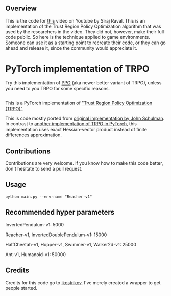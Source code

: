 ## Overview

This is the code for [this](https://youtu.be/vcYBiwvauA4) video on Youtube by Siraj Raval. This is an implementation of the Trust Region Policy Optimization algorithm that was used by the researchers in the video. They did not, however, make their full code public. So here is the technique applied to game environments. Someone can use it as a starting point to recreate their code, or they can go ahead and release it, since the community would appreciate it.

# PyTorch implementation of TRPO

Try this implementation of [PPO](github.com/ikostrikov/pytorch-a2c-ppo-acktr/) (aka newer better variant of TRPO), unless you need to you TRPO for some specific reasons.

##

This is a PyTorch implementation of ["Trust Region Policy Optimization (TRPO)"](https://arxiv.org/abs/1502.05477).

This is code mostly ported from [original implementation by John Schulman](https://github.com/joschu/modular_rl). In contrast to [another implementation of TRPO in PyTorch](https://github.com/mjacar/pytorch-trpo), this implementation uses exact Hessian-vector product instead of finite differences approximation.

## Contributions

Contributions are very welcome. If you know how to make this code better, don't hesitate to send a pull request.

## Usage

```
python main.py --env-name "Reacher-v1"
```

## Recommended hyper parameters

InvertedPendulum-v1: 5000

Reacher-v1, InvertedDoublePendulum-v1: 15000

HalfCheetah-v1, Hopper-v1, Swimmer-v1, Walker2d-v1: 25000

Ant-v1, Humanoid-v1: 50000


## Credits

Credits for this code go to [ikostrikov](https://github.com/ikostrikov). I've merely created a wrapper to get people started. 
